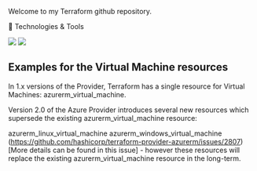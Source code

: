 Welcome to my Terraform github repository. 

🔧 Technologies & Tools

![](https://img.shields.io/badge/Microsoft-Azure-informational?style=flat&logo=<LOGO_NAME>&logoColor=white&color=2bbc8a) 
![](https://www.svgrepo.com/show/306846/terraform.svg)

## Examples for the Virtual Machine resources

In 1.x versions of the Provider, Terraform has a single resource for Virtual Machines: azurerm_virtual_machine.

Version 2.0 of the Azure Provider introduces several new resources which supersede the existing azurerm_virtual_machine resource:

azurerm_linux_virtual_machine
azurerm_windows_virtual_machine
(https://github.com/hashicorp/terraform-provider-azurerm/issues/2807)[More details can be found in this issue] - however these resources will replace the existing azurerm_virtual_machine resource in the long-term.

